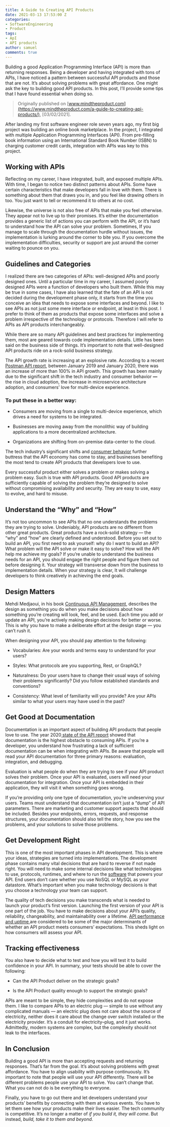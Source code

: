 ```yaml
---
title: A Guide to Creating API Products
date: 2021-03-13 17:53:00 Z
categories:
- SoftwareEngineering
- Product
tags:
- ApI
- API products
author: samuel
comments: true
---
```


Building a good Application Programming Interface (API) is more than returning responses. Being a developer and having integrated with tons of APIs, I have noticed a pattern between successful API products and those that are not. It’s about solving problems with great affordance. One might ask the key to building good API products. In this post, I’ll provide some tips that I have found essential when doing so.

> Originally published on [www.mindtheproduct.com](https://www.mindtheproduct.com/a-guide-to-creating-api-products/), \[03/02/2021\].

After landing my first software engineer role seven years ago, my first big project was building an online book marketplace. In the project, I integrated with multiple Application Programming Interfaces (API). From pre-filling book information using an International Standard Book Number (ISBN) to charging customer credit cards, integration with APIs was key to this project.

## Working with APIs

Reflecting on my career, I have integrated, built, and exposed multiple APIs. With time, I began to notice two distinct patterns about APIs. Some have certain characteristics that make developers fall in love with them. There is something about them that draws you in, and you feel like drawing others in too. You just want to tell or recommend it to others at no cost.

Likewise, the universe is not also free of APIs that make you feel otherwise. They appear not to live up to their promises. It’s either the documentation provides a generic list of actions you can perform with the API, or it’s hard to understand how the API can solve your problem.  Sometimes, If you manage to scale through the documentation hurdle without issues, the implementation is lurking around the corner to bite you. If you overcome the implementation difficulties, security or support are just around the corner waiting to pounce on you.

## Guidelines and Categories

I realized there are two categories of APIs: well-designed APIs and poorly designed ones. Until a particular time in my career, I assumed poorly designed APIs were a function of developers who built them. While this may be true in some cases, I have also learned that the fate of an API is not decided during the development phase only, it starts from the time you conceive an idea that needs to expose some interfaces and beyond. I like to see APIs as not just some mere interface or endpoint, at least in this post. I prefer to think of them as products that expose some interfaces and solve a problem irrespective of the technology or protocols. Therefore I will refer to APIs as API products interchangeably.

While there are so many API guidelines and best practices for implementing them, most are geared towards code implementation details. Little has been said on the business side of things. It’s important to note that well-designed API products ride on a rock-solid business strategy.

The API growth rate is increasing at an explosive rate. According to a recent [Postman API report,](https://blog.postman.com/api-growth-rate/) between January 2019 and January 2020, there was an increase of more than 100% in API growth.  This growth has been mainly due to the significant shift in the tech industry and consumer behavior **—** the rise in cloud adoption, the increase in microservice architecture adoption, and consumers’ love for multi-device experience.

### To put these in a better way:

* Consumers are moving from a single to multi-device experience, which drives a need for systems to be integrated.

* Businesses are moving away from the monolithic way of building applications to a more decentralized architecture.

* Organizations are shifting from on-premise data-center to the cloud.

The tech industry’s significant shifts and [consumer behavior](https://www.mindtheproduct.com/understanding-users-learnings-from-the-mtpcon-session-speakers/) further buttress that the API economy has come to stay, and businesses benefiting the most tend to create API products that developers love to use.

Every successful product either solves a problem or makes solving a problem easy. Such is true with API products. Good API products are sufficiently capable of solving the problem they’re designed to solve without compromising availability and security. They are easy to use, easy to evolve, and hard to misuse.

## Understand the “Why” and “How”

It’s not too uncommon to see APIs that no one understands the problems they are trying to solve. Undeniably, API products are no different from other great products. Great products have a rock-solid strategy — the “why” and “how” are clearly defined and understood. Before you set out to build an API, you first need to ask yourself: why do I want to build an API? What problem will the API solve or make it easy to solve? How will the API help me achieve my goals?  If you’re unable to understand the business needs for an API,  you should engage the right people and figure them out before designing it.  Your strategy will transverse down from the business to implementation details. When your strategy is clear, It will challenge developers to think creatively in achieving the end goals.

## Design Matters

Mehdi Medjaoui, in his book [Continuous API Management](https://www.amazon.com/Continuous-API-Management-Decisions-Landscape/dp/1492043559), describes the design as something you do when you make decisions about how something you’re creating will look, feel, and be used.  Each time you add or update an API, you’re actively making design decisions for better or worse. This is why you have to make a deliberate effort at the design stage — you can’t rush it.

When designing your API, you should pay attention to the following:

* Vocabularies: Are your words and terms easy to understand for your users?

* Styles: What protocols are you supporting, Rest, or GraphQL?

* Naturalness: Do your users have to change their usual ways of solving their problems significantly? Did you follow established standards and conventions?

* Consistency: What level of familiarity will you provide? Are your APIs similar to what your users may have used in the past?

## Get Good at Documentation

Documentation is an important aspect of building API products that people love to use. The year 2020[ state of the API report](https://www.postman.com/state-of-api/executing-on-apis/#executing-on-apis) showed that documentation is the highest obstacle to consuming APIs. If you’re a developer, you understand how frustrating a lack of sufficient documentation can be when integrating with APIs.  Be aware that people will read your API documentation for three primary reasons: evaluation, integration, and debugging.

Evaluation is what people do when they are trying to see if your API product solves their problem. Once your API is evaluated, users will need your documentation for integration. Once your API is embedded in their application, they will visit it when something goes wrong.

If you’re providing only one type of documentation, you’re undeserving your users. Teams must understand that documentation isn’t just a “dump” of API parameters. There are marketing and customer support aspects that should be included. Besides your endpoints, errors, requests, and response structures, your documentation should also tell the story, how you see the problems, and your solutions to solve those problems.

## Get Development Right

This is one of the most important phases in API development. This is where your ideas, strategies are turned into implementations. The development phase contains many vital decisions that are hard to reverse if not made right. You will need to make some internal decisions like what technologies to use, protocols, runtimes, and where to run the [software](https://www.mindtheproduct.com/a-product-managers-approach-to-building-integrations-for-saas-software/) that powers your API. End users don’t care whether you use NoSQL or MySQL as your datastore. What’s important when you make technology decisions is that you choose a technology your team can support.

The quality of tech decisions you make transcends what is needed to launch your product’s first version.  Launching the first version of your API is one part of the job. You have to make decisions about your API’s quality, reliability, changeability, and maintainability over a lifetime. [API performance and uptime ](https://www.postman.com/state-of-api/executing-on-apis/#executing-on-apis)are considered to be some of the major determinants of whether an API product meets consumers’ expectations. This sheds light on how consumers will assess your API.

## Tracking effectiveness

You also have to decide what to test and how you will test it to build confidence in your API. In summary,  your tests should be able to cover the following:

* Can the API Product deliver on the strategic goals?

* Is the API Product quality enough to support the strategic goals?

APIs are meant to be simple, they hide complexities and do not expose them. I like to compare APIs to an electric plug — simple to use without any complicated manuals —  an electric plug does not care about the source of electricity, neither does it care about the change over switch installed or the electricity provider. It’s a conduit for electricity–plug, and it just works. Admittedly, modern systems are complex, but the complexity should not leak to the interfaces.

## In Conclusion

Building a good API is more than accepting requests and returning responses. That’s far from the goal. It’s about solving problems with great affordance.  You have to align usability with purpose continuously.  It’s important to note that people will use your API differently. There will be different problems people use your API to solve. You can’t change that. What you can not do is be everything to everyone.

Finally, you have to go out there and let developers understand your products’ benefits by connecting with them at various events. You have to let them see how your products make their lives easier. The tech community is competitive. It’s no longer a matter of *if you build it, they will come*.  But instead, *build, take it to them and beyond*.